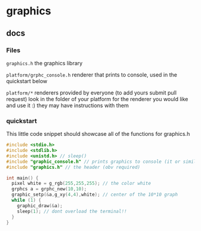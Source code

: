 # graphics

## docs

### Files

``graphics.h`` the graphics library

``platform/grphc_console.h`` renderer that prints to console, used in the quickstart below

``platform/*`` renderers provided by everyone (to add yours submit pull request) look in the folder of your platform for the renderer you would like and use it :) they may have instructions with them

### quickstart

This little code snippet should showcase all of the functions for graphics.h

```c
#include <stdio.h>
#include <stdlib.h>
#include <unistd.h> // sleep()
#include "graphic_console.h" // prints graphics to console (it or similar required), there is a SDL2 renderer in ``./platform`` for windows
#include "graphics.h" // the header (obv required)

int main() {
  pixel white = g_rgb(255,255,255); // the color white
  grphcs a = grphc_new(10,10);
  graphic_setp(&a,g_xy(4,4),white); // center of the 10*10 graph
  while (1) {
    graphic_draw(&a);
    sleep(1); // dont overload the terminal!!
  }
}
```
